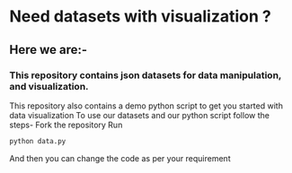 # Need datasets with visualization ? 
## Here we are:- 

### This repository contains json datasets for data manipulation, and visualization.
This repository also contains a demo python script to get you started with data visualization
To use our datasets and our python script follow the steps- 
Fork the repository 
Run
```bash
python data.py
```
And then you can change the code as per your requirement

